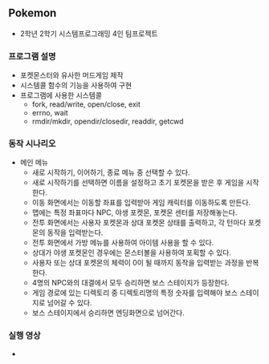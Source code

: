 ## Pokemon
- 2학년 2학기 시스템프로그래밍 4인 팀프로젝트 

### 프로그램 설명
- 포켓몬스터와 유사한 머드게임 제작
- 시스템콜 함수의 기능을 사용하여 구현
- 프로그램에 사용한 시스템콜
  - fork, read/write, open/close, exit
  - errno, wait
  - rmdir/mkdir, opendir/closedir, readdir, getcwd
### 동작 시나리오 
- 메인 메뉴 
  - 새로 시작하기, 이어하기, 종료 메뉴 중 선택할 수 있다. 
  - 새로 시작하기를 선택하면 이름을 설정하고 초기 포켓몬을 받은 후 게임을 시작한다.
  - 이동 화면에서는 이동할 좌표를 입력받아 게임 캐릭터를 이동하도록 만든다.
  - 맵에는 특정 좌표마다 NPC, 야생 포켓몬, 포켓몬 센터를 저장해놓는다.
  - 전투 화면에서는 사용자 포켓몬과 상대 포켓몬 상태를 출력하고, 각 턴마다 포켓몬의 동작을 입력받는다.
  - 전투 화면에서 가방 메뉴를 사용하여 아이템 사용을 할 수 있다.
  - 상대가 야생 포켓몬인 경우에는 몬스터볼을 사용하여 포획할 수 있다. 
  - 사용자 또는 상대 포켓몬의 체력이 0이 될 때까지 동작을 입력받는 과정을 반복한다.
  - 4명의 NPC와의 대결에서 모두 승리하면 보스 스테이지가 등장한다. 
  - 게임 경로에 있는 디렉토리 중 디렉토리명의 특정 숫자를 입력해야 보스 스테이지로 넘어갈 수 있다. 
  - 보스 스테이지에서 승리하면 엔딩화면으로 넘어간다.
### 실행 영상
- 
